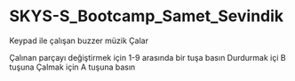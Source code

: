 # SKYS-S_Bootcamp_Samet_Sevindik
Keypad ile çalışan buzzer müzik Çalar

Çalınan parçayı değiştirmek için 1-9 arasında bir tuşa basın
Durdurmak içi B tuşuna
Çalmak için A tuşuna basın
